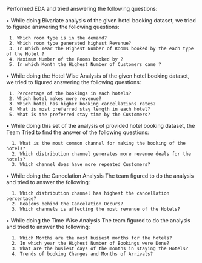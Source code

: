 Performed EDA and tried answering the following questions:
  
  
  • While doing Bivariate analysis of the given hotel booking dataset, we
    tried to figured answering the following questions:
     
     1. Which room type is in the demand?
     2. Which room type generated highest Revenue?
     3. In Which Year the Highest Number of Rooms booked by the each type of the Hotel ? 
     4. Maximum Number of the Rooms booked by ?
     5. In which Month the Highest Number of Customers came ?
      
  • While doing the Hotel Wise Analysis of the given hotel booking
    dataset, we tried to figured answering the following questions:
     
     1. Percentage of the bookings in each hotels?
     2. Which hotel makes more revenue?
     3. Which hotel has higher booking cancellations rates? 
     4. What is most preferred stay length in each hotel?
     5. What is the preferred stay time by the Customers?

 • While doing this set of the analysis of provided hotel booking dataset,
   the Team Tried to find the answer of the following questions: 
      
	  1. What is the most common channel for making the booking of the hotels?
      2. Which distribution channel generates more revenue deals for the hotels?
      3. Which channel does have more repeated Customers?

• While doing the Cancelation Analysis The team figured to do the
  analysis and tried to answer the following:
      
      1. Which distribution channel has highest the cancellation percentage?
      2. Reasons behind the Cancelation Occurs?
      3. Which channels is affecting the most revenue of the Hotels?

• While doing the Time Wise Analysis The team figured to do the analysis
  and tried to answer the following:
      
      1. Which Months are the most busiest months for the hotels?
      2. In which year the Highest Number of Bookings were Done?
      3. What are the busiest days of the months in staying the Hotels?
      4. Trends of booking Changes and Months of Arrivals?
